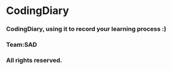 # CodingDiary
### CodingDiary, using it to record your learning process :)
### Team:SAD
### All rights reserved.
